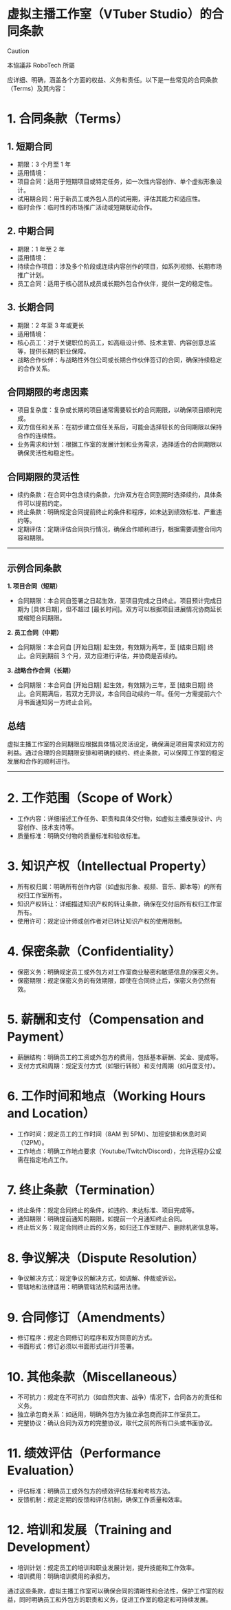 # 虚拟主播工作室（VTuber Studio）的合同条款

> [!CAUTION]
> 本協議非 RoboTech 所屬

应详细、明确，涵盖各个方面的权益、义务和责任。以下是一些常见的合同条款（Terms）及其内容：

# 1. 合同条款（Terms）

## 1. 短期合同

- 期限：3 个月至 1 年
- 适用情境：
- 项目合同：适用于短期项目或特定任务，如一次性内容创作、单个虚拟形象设计。
- 试用期合同：用于新员工或外包人员的试用期，评估其能力和适应性。
- 临时合作：临时性的市场推广活动或短期联动合作。

## 2. 中期合同

- 期限：1 年至 2 年
- 适用情境：
- 持续合作项目：涉及多个阶段或连续内容创作的项目，如系列视频、长期市场推广计划。
- 员工合同：适用于核心团队成员或长期外包合作伙伴，提供一定的稳定性。

## 3. 长期合同

- 期限：2 年至 3 年或更长
- 适用情境：
- 核心员工：对于关键职位的员工，如高级设计师、技术主管、内容创意总监等，提供长期的职业保障。
- 战略合作伙伴：与战略性外包公司或长期合作伙伴签订的合同，确保持续稳定的合作关系。

## 合同期限的考虑因素

- 项目复杂度：复杂或长期的项目通常需要较长的合同期限，以确保项目顺利完成。
- 双方信任和关系：在初步建立信任关系后，可能会选择较长的合同期限以保持合作的连续性。
- 业务需求和计划：根据工作室的发展计划和业务需求，选择适合的合同期限以确保灵活性和稳定性。

## 合同期限的灵活性

- 续约条款：在合同中包含续约条款，允许双方在合同到期时选择续约，具体条件可以提前约定。
- 终止条款：明确规定合同提前终止的条件和程序，如未达到绩效标准、严重违约等。
- 定期评估：定期评估合同执行情况，确保合作顺利进行，根据需要调整合同内容和期限。

---

## 示例合同条款

**1. 项目合同（短期）**

- 合同期限：本合同自签署之日起生效，至项目完成之日终止。项目预计完成日期为 [具体日期]，但不超过 [最长时间]。双方可以根据项目进展情况协商延长或缩短合同期限。

**2. 员工合同（中期）**

- 合同期限：本合同自 [开始日期] 起生效，有效期为两年，至 [结束日期] 终止。合同到期前 3 个月，双方应进行评估，并协商是否续约。

**3. 战略合作合同（长期）**

- 合同期限：本合同自 [开始日期] 起生效，有效期为三年，至 [结束日期] 终止。合同期满后，若双方无异议，本合同自动续约一年。任何一方需提前六个月书面通知另一方终止合同。

## 总结

虚拟主播工作室的合同期限应根据具体情况灵活设定，确保满足项目需求和双方的利益。通过合理的合同期限安排和明确的续约、终止条款，可以保障工作室的稳定发展和合作的顺利进行。

---

# 2. 工作范围（Scope of Work）

- 工作内容：详细描述工作任务、职责和具体交付物，如虚拟主播皮肤设计、内容创作、技术支持等。
- 质量标准：明确交付物的质量标准和验收标准。

# 3. 知识产权（Intellectual Property）

- 所有权归属：明确所有创作内容（如虚拟形象、视频、音乐、脚本等）的所有权归工作室所有。
- 知识产权转让：详细描述知识产权的转让条款，确保在交付后所有权归工作室所有。
- 使用许可：规定设计师或创作者对已转让知识产权的使用限制。

# 4. 保密条款（Confidentiality）

- 保密义务：明确规定员工或外包方对工作室商业秘密和敏感信息的保密义务。
- 保密期限：规定保密义务的有效期限，即使在合同终止后，保密义务仍然有效。

# 5. 薪酬和支付（Compensation and Payment）

- 薪酬结构：明确员工的工资或外包方的费用，包括基本薪酬、奖金、提成等。
- 支付方式和周期：规定支付方式（如银行转账）和支付周期（如月度支付）。

# 6. 工作时间和地点（Working Hours and Location）

- 工作时间：规定员工的工作时间（8AM 到 5PM）、加班安排和休息时间（12PM）。
- 工作地点：明确工作地点要求（Youtube/Twitch/Discord），允许远程办公或需在指定地点工作。

# 7. 终止条款（Termination）

- 终止条件：规定合同终止的条件，如违约、未达标准、项目完成等。
- 通知期限：明确提前通知的期限，如提前一个月通知终止合同。
- 终止后义务：规定合同终止后的义务，如归还工作室财产、删除机密信息等。

# 8. 争议解决（Dispute Resolution）

- 争议解决方式：规定争议的解决方式，如调解、仲裁或诉讼。
- 管辖地和法律适用：明确管辖法院和适用法律。

# 9. 合同修订（Amendments）

- 修订程序：规定合同修订的程序和双方同意的方式。
- 书面形式：修订必须以书面形式进行并签署。

# 10. 其他条款（Miscellaneous）

- 不可抗力：规定在不可抗力（如自然灾害、战争）情况下，合同各方的责任和义务。
- 独立承包商关系：如适用，明确外包方为独立承包商而非工作室员工。
- 完整协议：确认合同为双方的完整协议，取代之前的所有口头或书面协议。

# 11. 绩效评估（Performance Evaluation）

- 评估标准：明确员工或外包方的绩效评估标准和考核方法。
- 反馈机制：规定定期的反馈和评估机制，确保工作质量和效率。

# 12. 培训和发展（Training and Development）

- 培训计划：规定员工的培训和职业发展计划，提升技能和工作效率。
- 培训费用：明确培训费用的承担方。

通过这些条款，虚拟主播工作室可以确保合同的清晰性和合法性，保护工作室的权益，同时明确员工和外包方的职责和义务，促进工作室的稳定和可持续发展。
